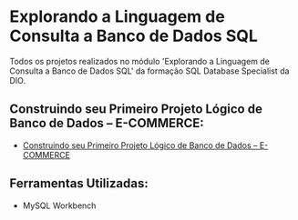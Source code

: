 # Explorando a Linguagem de Consulta a Banco de Dados SQL

Todos os projetos realizados no módulo 'Explorando a Linguagem de Consulta a Banco de Dados SQL' da formação SQL Database Specialist da DIO.

## Construindo seu Primeiro Projeto Lógico de Banco de Dados – E-COMMERCE: 

- [Construindo seu Primeiro Projeto Lógico de Banco de Dados – E-COMMERCE](https://github.com/bccalegari/sql_database_specialist_dio/tree/main/2.Explorando%20a%20Linguagem%20de%20Consulta%20a%20Banco%20de%20Dados%20SQL/1.Construindo%20seu%20Primeiro%20Projeto%20L%C3%B3gico%20de%20Banco%20de%20Dados)


## Ferramentas Utilizadas: 

- MySQL Workbench 
